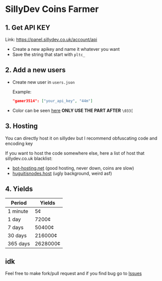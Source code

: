 # SillyDev Coins Farmer

## 1. Get API KEY
Link: https://panel.sillydev.co.uk/account/api

- Create a new apikey and name it whatever you want
- Save the string that start with `pltc_`

## 2. Add a new users
- Create new user in `users.json`

    Example: 
    ```json 
    "gamer3514": ["your_api_key", "44m"]
    ```

 - Color can be seen [here](https://github.com/tartley/colorama/blob/136808718af8b9583cb2eed1756ed6972eda4975/colorama/tests/ansi_test.py) **ONLY USE THE PART AFTER** `\033[`

## 3. Hosting
You can directly host it on sillydev but I recommend obfuscating code and encoding key

If you want to host the code somewhere else, here a list of host that sillydev.co.uk blacklist:
- [bot-hosting.net](https://bot-hosting.net/) (good hosting, never down, coins are slow)
- [huguitisnodes.host](https://dash.huguitisnodes.host/) (ugly background, weird asf)

## 4. Yields
| Period    | Yields    |
|-----------|-----------|
| 1 minute  | 5¢        |
| 1 day     | 7200¢     |
| 7 days    | 50400¢    |
| 30 days   | 216000¢   |
| 365 days  | 2628000¢  |

## idk
Feel free to make fork/pull request and if you find bug go to [Issues](https://github.com/Trolololos/sillydev_coins_farmer/issues)
